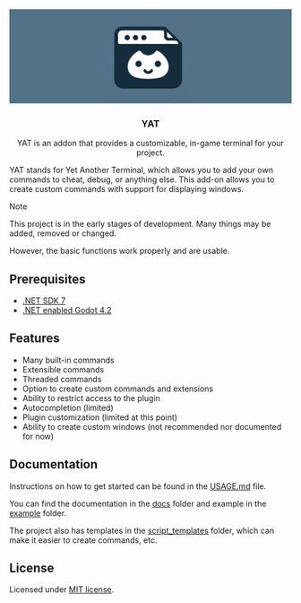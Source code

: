 <div align="center">
	<img src="./addons/yat/docs/assets/yat_icon_baner.png" />
	<h3>YAT</h1>
	<p>YAT is an addon that provides a customizable, in-game terminal for your project.</p>
</div>

YAT stands for Yet Another Terminal, which allows you to add your own commands to cheat, debug, or anything else. This add-on allows you to create custom commands with support for displaying windows.

> [!NOTE]
> This project is in the early stages of development. Many things may be added, removed or changed.
>
> However, the basic functions work properly and are usable.

## Prerequisites

-   [.NET SDK 7](https://dotnet.microsoft.com/en-us/download)
-   [.NET enabled Godot 4.2](https://godotengine.org/download/windows/)

## Features

-   Many built-in commands
-   Extensible commands
-   Threaded commands
-   Option to create custom commands and extensions
-   Ability to restrict access to the plugin
-   Autocompletion (limited)
-   Plugin customization (limited at this point)
-   Ability to create custom windows (not recommended nor documented for now)

## Documentation

Instructions on how to get started can be found in the [USAGE.md](./addons/yat/docs/USAGE.md) file.

You can find the documentation in the [docs](./addons/yat/docs/) folder
and example in the [example](./example/) folder.

The project also has templates in the [script_templates](./script_templates/) folder, which can make it easier to create commands, etc.

## License

Licensed under [MIT license](./LICENSE).

